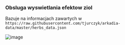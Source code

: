 ### Obsluga wyswietlania efektow ziol

Bazuje na informacjach zawartych w `https://raw.githubusercontent.com/tjurczyk/arkadia-data/master/herbs_data.json`

![image](https://github.com/user-attachments/assets/724ba4c5-6a19-4fc0-bd00-7d793d2ef8bc)
